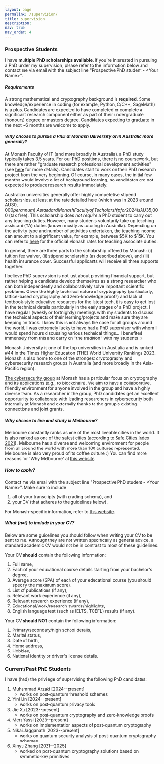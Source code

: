 ```yaml
---
layout: page
permalink: /supervision/
title: supervision
description:
nav: true
nav_order: 4
---
```



### Prospective Students

I have **multiple PhD scholarships available**. If you're interested in pursuing a PhD under my supervision, please refer to the information below and contact me via email with the subject line "Prospective PhD student - \<Your Name\>". 


##### Requirements

A strong mathematical and cryptography background is **required**. Some knowledge/experience in coding (for example, Python, C/C++, SageMath) is a plus. Candidates are expected to have completed or complete a significant research component either as part of their undergraduate (honours) degree or masters degree. Candidates expecting to graduate in the next ~6 months are welcome to apply.



##### Why choose to pursue a PhD at Monash University or in Australia more generally?

At Monash Faculty of IT (and more broadly in Australia), a PhD study typically takes 3.5 years. For our PhD positions, there is no coursework, but there are rather "graduate research professional development activities" (see [here](https://handbook.monash.edu/2024/courses/0190) for more details). Candidates start to work on their PhD research project from the very beginning. Of course, in many cases, the initial few months would involve a lot of background learning, so candidates are not expected to produce research results immediately.

Australian universities generally offer highly competetive stipend scholarships, at least at the rate detailed [here](https://www.education.gov.au/research-block-grants/research-training-program) (which was in 2023 around AU$30,000 per annum). A standard Monash Faculty of IT scholarship for 2024 is AU$35,000 (tax free). This scholarship does *not require* a PhD student to carry out any teaching duties. However, many students voluntarily take up teaching assistant (TA) duties (known mostly as tutoring in Australia). Depending on the activity type and number of activities undertaken, the teaching income can amount to a significant value, for example, between $5K to $15K. You can refer to [here](https://www.monash.edu/enterprise-agreements/staff-salary-rates/teaching-associate-and-casual-academic-research-assistant) for the official Monash rates for teaching associate duties. 

In general, there are three parts to the scholarship offered by Monash: (i) tuition fee waiver, (ii) stipend scholarship (as described above), and (iii) health insurance cover. Successful applicants will receive all three supports together.

I believe PhD supervision is not just about providing financial support, but rather helping a candidate develop themselves as a strong researcher who can both independently and collaboratively solve important scientific problems. Given the highly technical nature of cryptography (particularly, lattice-based cryptography and zero-knowledge proofs) and lack of textbook-style educative resources for the latest tech, it is easy to get lost in the technical details particularly in the early stages of a PhD project. I have regular (weekly or fortnightly) meetings with my students to discuss the technical aspects of their learning/projects and make sure they are keeping on track. I know this is not always the case for all groups around the world. I was extremely lucky to have had a PhD supervisor with whom I would spend hours discussing various technical things... I benefited immensely from this and carry on "the tradition" with my students :) 

Monash University is one of the top universities in Australia and is ranked #44 in the Times Higher Education (THE) World University Rankings 2023. Monash is also home to one of the strongest cryptography and cybersecurity research groups in Australia (and more broadly in the Asia-Pacific region). 

[The cybersecurity group](https://www.monash.edu/it/ssc/cybersecurity) at Monash has a particular focus on cryptography and its applications (e.g., to blockchain). We aim to have a collaborative, friendly environment for anyone involved in the group and have a highly diverse team. As a researcher in the group, PhD candidates get an excellent opportunity to collaborate with leading researchers in cybersecurity both internally at Monash and externally thanks to the group's existing connections and joint grants.


##### Why choose to live and study in Melbourne?

Melbourne constantly ranks as one of the most liveable cities in the world. It is also ranked as one of the safest cities (according to [Safe Cities Index 2021](https://safecities.economist.com/safe-cities-2021-whitepaper/)). Melbourne has a diverse and welcoming environment for people from all around the world with more than 100 cultures represented. Melbourne is also very proud of its coffee culture :) You can find more reasons for 'Why Melbourne' at [this website](https://liveinmelbourne.vic.gov.au/discover/melbourne-victoria/why-melbourne).


##### How to apply?

Contact me via email with the subject line "Prospective PhD student - \<Your Name\>". Make sure to include 
1. all of your transcripts (with grading schema), and 
2. your CV (that adheres to the guidelines below).

For Monash-specific information, refer to [this website](https://www.monash.edu/graduate-research/study/apply).


##### What (not) to include in your CV?

Below are some guidelines you should follow when writing your CV to be sent to me. Although they are not written specifically as general advice, a standard academic CV would not be in contrast to most of these guidelines.

Your CV **should** contain the following information:
1. Full name,
2. Each of your educational course details starting from your bachelor's degree,
3. Average score (GPA) of each of your educational course (you should specify the maximum score),
4. List of publications (if any),
5. Relevant work experience (if any),
6. Relevant research experience (if any),
7. Educational/work/research awards/highlights,
8. English language test (such as IELTS, TOEFL) results (if any).

Your CV **should NOT** contain the following information:
1. Primary/secondary/high school details,
2. Marital status,
3. Date of birth,
4. Home address,
5. Hobbies,
6. National identity or driver's license details.



### Current/Past PhD Students

I have (had) the privilege of supervising the following PhD candidates:

1. Muhammad Arzaki \[2024--present\]
	- works on post-quantum threshold schemes
1. Yini Lin \[2024--present\]
	- works on post-quantum privacy tools
1. Jie Xu \[2023--present\]
	- works on post-quantum cryptography and zero-knowledge proofs
1. Mert Yassi \[2023--present\]
	- works on implementation aspects of post-quantum cryptography
1. Nikai Jagganath \[2023--present\]
	- works on quantum security analysis of post-quantum cryptography schemes 
1. Xinyu Zhang \[2021--2025\]
	- worked on post-quantum cryptography solutions based on symmetic-key primitives
